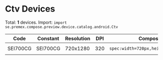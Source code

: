 # Ctv Devices

Total: **1** devices. Import: `import se.premex.compose.preview.device.catalog.android.Ctv`

| Code | Constant | Resolution | DPI | Compose Spec | Preview Usage |
|------|----------|------------|-----|-------------|---------------|
| SEI700CG | SEI700CG | 720x1280 | 320 | `spec:width=720px,height=1280px,dpi=320` | `@Preview(device = Ctv.SEI700CG)` |

<!-- Generated automatically. Do not edit manually. -->
